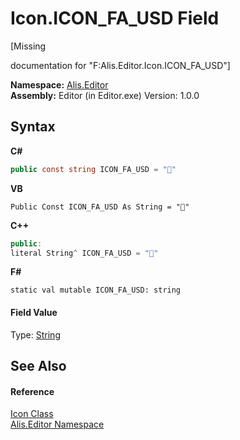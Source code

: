 # Icon.ICON_FA_USD Field
 

\[Missing <summary> documentation for "F:Alis.Editor.Icon.ICON_FA_USD"\]

**Namespace:**&nbsp;<a href="b150ade4-39de-a232-5f06-d3cdc1b2c538">Alis.Editor</a><br />**Assembly:**&nbsp;Editor (in Editor.exe) Version: 1.0.0

## Syntax

**C#**<br />
``` C#
public const string ICON_FA_USD = ""
```

**VB**<br />
``` VB
Public Const ICON_FA_USD As String = ""
```

**C++**<br />
``` C++
public:
literal String^ ICON_FA_USD = ""
```

**F#**<br />
``` F#
static val mutable ICON_FA_USD: string
```


#### Field Value
Type: <a href="https://docs.microsoft.com/dotnet/api/system.string" target="_blank">String</a>

## See Also


#### Reference
<a href="cc0f883c-67f8-f772-c6d7-a60b129f22a7">Icon Class</a><br /><a href="b150ade4-39de-a232-5f06-d3cdc1b2c538">Alis.Editor Namespace</a><br />